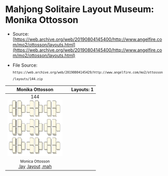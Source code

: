 # Mahjong Solitaire Layout Museum: Monika Ottosson
* Source: [https://web.archive.org/web/20190804145400/http://www.angelfire.com/mo2/ottosson/layouts.html](https://web.archive.org/web/20190804145400/http://www.angelfire.com/mo2/ottosson/layouts.html)

* File Source:  
<sub>```https://web.archive.org/web/20190804145429/http://www.angelfire.com/mo2/ottosson/layouts/144.zip```</sub>


|Monika Ottosson||Layouts: 1|
|:--:|:--:|:--:|
|144<br><img src="./144.svg" height="180" width="175"><br> <sub>Monica Ottosson</sub> <br>[.lay](./144.lay)  [.layout](./144.layout)  [.mah](./144.mah) |